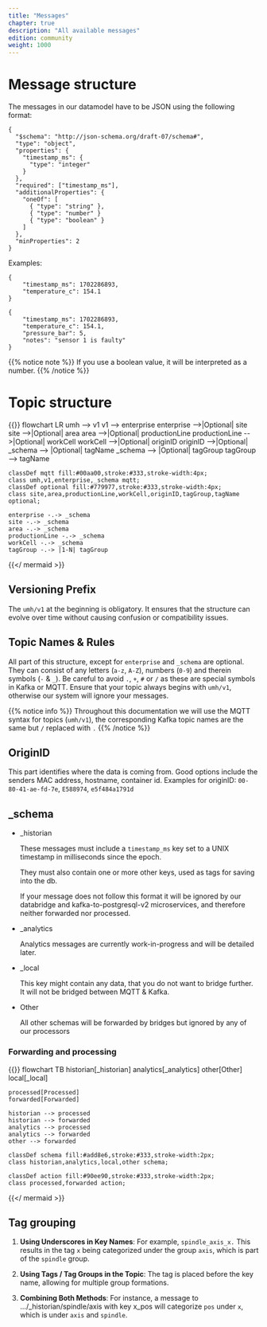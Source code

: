 ```yaml
---
title: "Messages"
chapter: true
description: "All available messages"
edition: community
weight: 1000
---
```


# Message structure

The messages in our datamodel have to be JSON using the following format:
```
{
  "$schema": "http://json-schema.org/draft-07/schema#",
  "type": "object",
  "properties": {
    "timestamp_ms": {
      "type": "integer"
    }
  },
  "required": ["timestamp_ms"],
  "additionalProperties": {
    "oneOf": [
      { "type": "string" },
      { "type": "number" }
      { "type": "boolean" }
    ]
  },
  "minProperties": 2
}
```
Examples:
```
{
    "timestamp_ms": 1702286893,
    "temperature_c": 154.1
}
```

```
{
    "timestamp_ms": 1702286893,
    "temperature_c": 154.1,
    "pressure_bar": 5,
    "notes": "sensor 1 is faulty"
}
```


{{% notice note %}}
If you use a boolean value, it will be interpreted as a number.
{{% /notice %}}

# Topic structure

{{<mermaid theme="neutral" >}}
flowchart LR
    umh --> v1
    v1 --> enterprise
    enterprise -->|Optional| site
    site -->|Optional| area
    area -->|Optional| productionLine
    productionLine -->|Optional| workCell
    workCell -->|Optional| originID
    originID -->|Optional| _schema --> |Optional| tagName
    _schema --> |Optional| tagGroup
    tagGroup --> tagName
    
    classDef mqtt fill:#00aa00,stroke:#333,stroke-width:4px;
    class umh,v1,enterprise,_schema mqtt;
    classDef optional fill:#779977,stroke:#333,stroke-width:4px;
    class site,area,productionLine,workCell,originID,tagGroup,tagName optional;
    
    enterprise -.-> _schema
    site -.-> _schema
    area -.-> _schema
    productionLine -.-> _schema
    workCell -.-> _schema
    tagGroup -.-> |1-N| tagGroup
{{</ mermaid >}}

## Versioning Prefix

The `umh/v1` at the beginning is obligatory. It ensures that the structure can evolve over time without causing confusion or compatibility issues.

## Topic Names & Rules

All part of this structure, except for `enterprise` and `_schema` are optional.
They can consist of any letters (`a-z`, `A-Z`), numbers (`0-9`) and therein symbols (`-` & `_`).
Be careful to avoid `.`, `+`, `#` or `/` as these are special symbols in Kafka or MQTT.
Ensure that your topic always begins with `umh/v1`, otherwise our system will ignore your messages.


{{% notice info %}}
Throughout this documentation we will use the MQTT syntax for topics (`umh/v1`), the corresponding Kafka topic names are the same but `/` replaced with `.`
{{% /notice %}}

## OriginID
This part identifies where the data is coming from.
Good options include the senders MAC address, hostname, container id.
Examples for originID: `00-80-41-ae-fd-7e`, `E588974`, `e5f484a1791d` 

## _schema

  - _historian

    These messages must include a `timestamp_ms` key set to a UNIX timestamp in milliseconds since the epoch.

    They must also contain one or more other keys, used as tags for saving into the db.

    If your message does not follow this format it will be ignored 
    by our databridge and kafka-to-postgresql-v2 microservices, and therefore neither forwarded nor processed.

  - _analytics

      Analytics messages are currently work-in-progress and will be detailed later.

  - _local

      This key might contain any data, that you do not want to bridge further.
      It will not be bridged between MQTT & Kafka.

  - Other

      All other schemas will be forwarded by bridges but ignored by any of our processors

### Forwarding and processing

{{<mermaid theme="neutral" >}}
flowchart TB
historian[_historian]
analytics[_analytics]
other[Other]
local[_local]

    processed[Processed]
    forwarded[Forwarded]

    historian --> processed
    historian --> forwarded
    analytics --> processed
    analytics --> forwarded
    other --> forwarded

    classDef schema fill:#add8e6,stroke:#333,stroke-width:2px;
    class historian,analytics,local,other schema;

    classDef action fill:#90ee90,stroke:#333,stroke-width:2px;
    class processed,forwarded action;

{{</ mermaid >}}

## Tag grouping
1) __Using Underscores in Key Names__: For example, `spindle_axis_x.`
This results in the tag `x` being categorized under the group `axis`, which is part of the `spindle` group.

2) __Using Tags / Tag Groups in the Topic__:
The tag is placed before the key name, allowing for multiple group formations.

3) __Combining Both Methods__:
For instance, a message to .../_historian/spindle/axis with key x_pos will categorize `pos` under `x`, which is under `axis` and `spindle`.